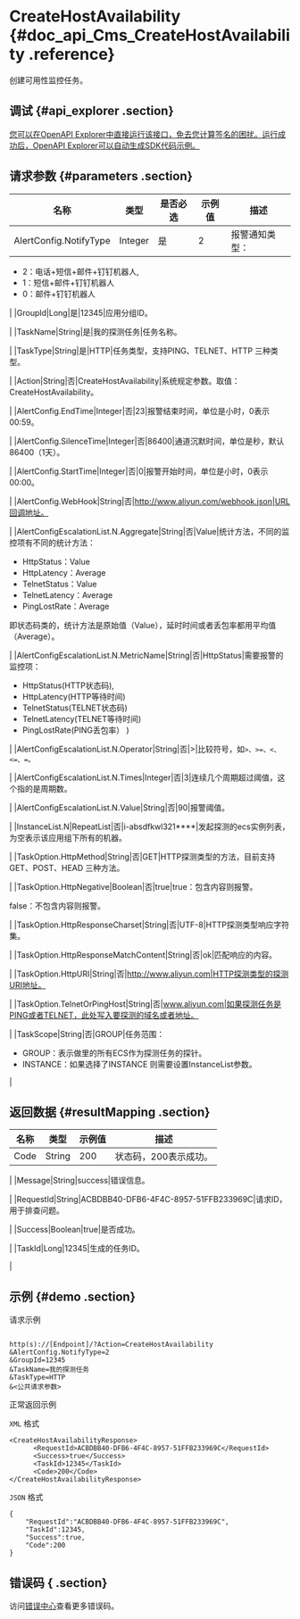 # CreateHostAvailability {#doc_api_Cms_CreateHostAvailability .reference}

创建可用性监控任务。

## 调试 {#api_explorer .section}

[您可以在OpenAPI Explorer中直接运行该接口，免去您计算签名的困扰。运行成功后，OpenAPI Explorer可以自动生成SDK代码示例。](https://api.aliyun.com/#product=Cms&api=CreateHostAvailability&type=RPC&version=2019-01-01)

## 请求参数 {#parameters .section}

|名称|类型|是否必选|示例值|描述|
|--|--|----|---|--|
|AlertConfig.NotifyType|Integer|是|2|报警通知类型：

 -   2：电话+短信+邮件+钉钉机器人,
-   1：短信+邮件+钉钉机器人
-   0：邮件+钉钉机器人

 |
|GroupId|Long|是|12345|应用分组ID。

 |
|TaskName|String|是|我的探测任务|任务名称。

 |
|TaskType|String|是|HTTP|任务类型，支持PING、TELNET、HTTP 三种类型。

 |
|Action|String|否|CreateHostAvailability|系统规定参数。取值：CreateHostAvailability。

 |
|AlertConfig.EndTime|Integer|否|23|报警结束时间，单位是小时，0表示00:59。

 |
|AlertConfig.SilenceTime|Integer|否|86400|通道沉默时间，单位是秒，默认86400（1天）。

 |
|AlertConfig.StartTime|Integer|否|0|报警开始时间，单位是小时，0表示00:00。

 |
|AlertConfig.WebHook|String|否|http://www.aliyun.com/webhook.json|URL回调地址。

 |
|AlertConfigEscalationList.N.Aggregate|String|否|Value|统计方法，不同的监控项有不同的统计方法：

 -   HttpStatus：Value
-   HttpLatency：Average
-   TelnetStatus：Value
-   TelnetLatency：Average
-   PingLostRate：Average

 即状态码类的，统计方法是原始值（Value），延时时间或者丢包率都用平均值（Average）。

 |
|AlertConfigEscalationList.N.MetricName|String|否|HttpStatus|需要报警的监控项：

 -   HttpStatus\(HTTP状态码\),
-   HttpLatency\(HTTP等待时间\)
-   TelnetStatus\(TELNET状态码\)
-   TelnetLatency\(TELNET等待时间\)
-   PingLostRate\(PING丢包率） \)

 |
|AlertConfigEscalationList.N.Operator|String|否|\>|比较符号，如`>、>=、<、<=、=。`

 |
|AlertConfigEscalationList.N.Times|Integer|否|3|连续几个周期超过阈值，这个指的是周期数。

 |
|AlertConfigEscalationList.N.Value|String|否|90|报警阈值。

 |
|InstanceList.N|RepeatList|否|i-absdfkwl321\*\*\*\*|发起探测的ecs实例列表，为空表示该应用组下所有的机器。

 |
|TaskOption.HttpMethod|String|否|GET|HTTP探测类型的方法，目前支持GET、POST、HEAD 三种方法。

 |
|TaskOption.HttpNegative|Boolean|否|true|true：包含内容则报警。

 false：不包含内容则报警。

 |
|TaskOption.HttpResponseCharset|String|否|UTF-8|HTTP探测类型响应字符集。

 |
|TaskOption.HttpResponseMatchContent|String|否|ok|匹配响应的内容。

 |
|TaskOption.HttpURI|String|否|http://www.aliyun.com|HTTP探测类型的探测URI地址。

 |
|TaskOption.TelnetOrPingHost|String|否|www.aliyun.com|如果探测任务是PING或者TELNET，此处写入要探测的域名或者地址。

 |
|TaskScope|String|否|GROUP|任务范围：

 -   GROUP：表示做里的所有ECS作为探测任务的探针。
-   INSTANCE：如果选择了INSTANCE 则需要设置InstanceList参数。

 |

## 返回数据 {#resultMapping .section}

|名称|类型|示例值|描述|
|--|--|---|--|
|Code|String|200|状态码，200表示成功。

 |
|Message|String|success|错误信息。

 |
|RequestId|String|ACBDBB40-DFB6-4F4C-8957-51FFB233969C|请求ID，用于排查问题。

 |
|Success|Boolean|true|是否成功。

 |
|TaskId|Long|12345|生成的任务ID。

 |

## 示例 {#demo .section}

请求示例

``` {#request_demo}

http(s)://[Endpoint]/?Action=CreateHostAvailability
&AlertConfig.NotifyType=2
&GroupId=12345
&TaskName=我的探测任务
&TaskType=HTTP
&<公共请求参数>

```

正常返回示例

`XML` 格式

``` {#xml_return_success_demo}
<CreateHostAvailabilityResponse>
      <RequestId>ACBDBB40-DFB6-4F4C-8957-51FFB233969C</RequestId>
      <Success>true</Success>
      <TaskId>12345</TaskId>
      <Code>200</Code>
</CreateHostAvailabilityResponse>
```

`JSON` 格式

``` {#json_return_success_demo}
{
	"RequestId":"ACBDBB40-DFB6-4F4C-8957-51FFB233969C",
	"TaskId":12345,
	"Success":true,
	"Code":200
}
```

## 错误码 { .section}

访问[错误中心](https://error-center.aliyun.com/status/product/Cms)查看更多错误码。


